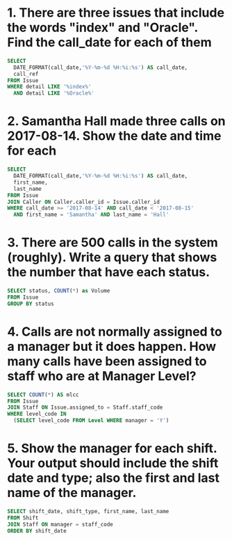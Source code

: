 # 1. There are three issues that include the words "index" and "Oracle". Find the call_date for each of them

```sql
SELECT
  DATE_FORMAT(call_date,'%Y-%m-%d %H:%i:%s') AS call_date,
  call_ref
FROM Issue
WHERE detail LIKE '%index%'
  AND detail LIKE '%Oracle%'
```

# 2. Samantha Hall made three calls on 2017-08-14. Show the date and time for each

```sql
SELECT
  DATE_FORMAT(call_date,'%Y-%m-%d %H:%i:%s') AS call_date,
  first_name,
  last_name
FROM Issue
JOIN Caller ON Caller.caller_id = Issue.caller_id
WHERE call_date >= '2017-08-14' AND call_date < '2017-08-15'
  AND first_name = 'Samantha' AND last_name = 'Hall'
```

# 3. There are 500 calls in the system (roughly). Write a query that shows the number that have each status.

```sql
SELECT status, COUNT(*) as Volume
FROM Issue
GROUP BY status
```

# 4. Calls are not normally assigned to a manager but it does happen. How many calls have been assigned to staff who are at Manager Level?

```sql
SELECT COUNT(*) AS mlcc
FROM Issue
JOIN Staff ON Issue.assigned_to = Staff.staff_code
WHERE level_code IN
  (SELECT level_code FROM Level WHERE manager = 'Y')
```

# 5. Show the manager for each shift. Your output should include the shift date and type; also the first and last name of the manager.

```sql
SELECT shift_date, shift_type, first_name, last_name
FROM Shift
JOIN Staff ON manager = staff_code
ORDER BY shift_date
```
